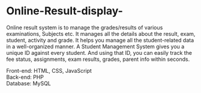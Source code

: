 # Online-Result-display-

Online result system is to manage the grades/results of various examinations, Subjects etc. It manages all the details about the result, exam, student, activity and grade. It helps you manage all the student-related data in a well-organized manner. A Student Management System gives you a unique ID against every student. And using that ID, you can easily track the fee status, assignments, exam results, grades, parent info within seconds. 

Front-end: HTML, CSS, JavaScript   
Back-end: PHP   
Database: MySQL   
